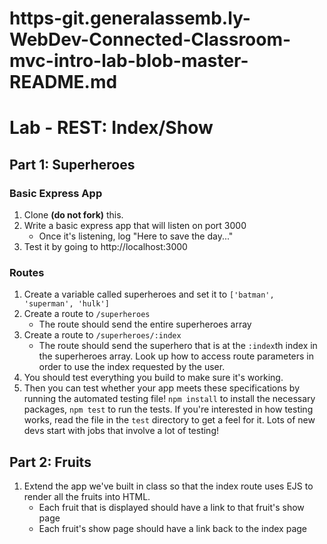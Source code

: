 # https-git.generalassemb.ly-WebDev-Connected-Classroom-mvc-intro-lab-blob-master-README.md

# Lab - REST: Index/Show

## Part 1: Superheroes

### Basic Express App

1. Clone **(do not fork)** this.
1. Write a basic express app that will listen on port 3000
    - Once it's listening, log "Here to save the day..."
1. Test it by going to http://localhost:3000

### Routes

1. Create a variable called superheroes and set it to `['batman', 'superman', 'hulk']`
2. Create a route to `/superheroes`
    - The route should send the entire superheroes array
3. Create a route to `/superheroes/:index`
    - The route should send the superhero that is at the `:index`th index in the superheroes array. Look up how to access route parameters in order to use the index requested by the user.
4. You should test everything you build to make sure it's working.
5. Then you can test whether your app meets these specifications by running the automated testing file! <code>npm install</code> to install the necessary packages, <code>npm test</code> to run the tests.  If you're interested in how testing works, read the file in the `test` directory to get a feel for it.  Lots of new devs start with jobs that involve a lot of testing!

## Part 2: Fruits

1. Extend the app we've built in class so that the index route uses EJS to render all the fruits into HTML.
    - Each fruit that is displayed should have a link to that fruit's show page
    - Each fruit's show page should have a link back to the index page



